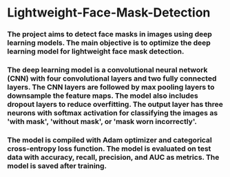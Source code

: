 # Lightweight-Face-Mask-Detection
### The project aims to detect face masks in images using deep learning models. The main objective is to optimize the deep learning model for lightweight face mask detection.

### The deep learning model is a convolutional neural network (CNN) with four convolutional layers and two fully connected layers. The CNN layers are followed by max pooling layers to downsample the feature maps. The model also includes dropout layers to reduce overfitting. The output layer has three neurons with softmax activation for classifying the images as 'with mask', 'without mask', or 'mask worn incorrectly'.

### The model is compiled with Adam optimizer and categorical cross-entropy loss function. The model is evaluated on test data with accuracy, recall, precision, and AUC as metrics. The model is saved after training.
